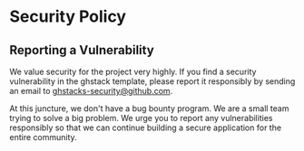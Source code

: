 # Security Policy

## Reporting a Vulnerability

We value security for the project very highly. 
If you find a security vulnerability in the ghstack template, please report it responsibly by sending an email to ghstacks-security@github.com.

At this juncture, we don't have a bug bounty program. We are a small team trying to solve a big problem. We urge you to report any vulnerabilities responsibly so that we can continue building a secure application for the entire community.